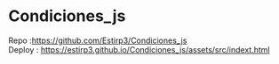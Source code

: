 # Condiciones_js

Repo   :https://github.com/Estirp3/Condiciones_js <br>
Deploy : https://estirp3.github.io/Condiciones_js/assets/src/indext.html